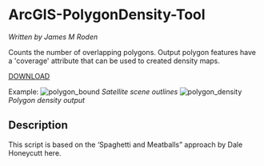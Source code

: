 # ArcGIS-PolygonDensity-Tool
*Written by James M Roden*

Counts the number of overlapping polygons. Output polygon features have a 'coverage' attribute that can be used to created density maps. 

[DOWNLOAD](https://)

Example:
![polygon_bound](https://)
*Satellite scene outlines*
![polygon_density](https://)
*Polygon density output*

## Description
This script is based on the ‘Spaghetti and Meatballs” approach by Dale Honeycutt here.
